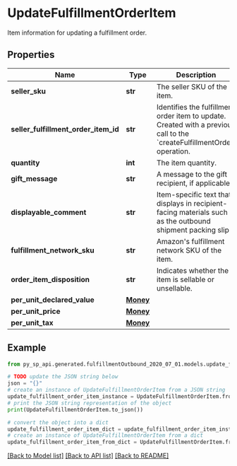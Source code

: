 # UpdateFulfillmentOrderItem

Item information for updating a fulfillment order.

## Properties

Name | Type | Description | Notes
------------ | ------------- | ------------- | -------------
**seller_sku** | **str** | The seller SKU of the item. | [optional] 
**seller_fulfillment_order_item_id** | **str** | Identifies the fulfillment order item to update. Created with a previous call to the &#x60;createFulfillmentOrder&#x60; operation. | 
**quantity** | **int** | The item quantity. | 
**gift_message** | **str** | A message to the gift recipient, if applicable. | [optional] 
**displayable_comment** | **str** | Item-specific text that displays in recipient-facing materials such as the outbound shipment packing slip. | [optional] 
**fulfillment_network_sku** | **str** | Amazon&#39;s fulfillment network SKU of the item. | [optional] 
**order_item_disposition** | **str** | Indicates whether the item is sellable or unsellable. | [optional] 
**per_unit_declared_value** | [**Money**](Money.md) |  | [optional] 
**per_unit_price** | [**Money**](Money.md) |  | [optional] 
**per_unit_tax** | [**Money**](Money.md) |  | [optional] 

## Example

```python
from py_sp_api.generated.fulfillmentOutbound_2020_07_01.models.update_fulfillment_order_item import UpdateFulfillmentOrderItem

# TODO update the JSON string below
json = "{}"
# create an instance of UpdateFulfillmentOrderItem from a JSON string
update_fulfillment_order_item_instance = UpdateFulfillmentOrderItem.from_json(json)
# print the JSON string representation of the object
print(UpdateFulfillmentOrderItem.to_json())

# convert the object into a dict
update_fulfillment_order_item_dict = update_fulfillment_order_item_instance.to_dict()
# create an instance of UpdateFulfillmentOrderItem from a dict
update_fulfillment_order_item_from_dict = UpdateFulfillmentOrderItem.from_dict(update_fulfillment_order_item_dict)
```
[[Back to Model list]](../README.md#documentation-for-models) [[Back to API list]](../README.md#documentation-for-api-endpoints) [[Back to README]](../README.md)


